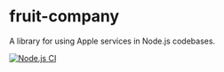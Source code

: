 # fruit-company

A library for using Apple services in Node.js codebases.

[![Node.js CI](https://github.com/decarbonization/fruit-company/actions/workflows/node.js.yml/badge.svg)](https://github.com/decarbonization/fruit-company/actions/workflows/node.js.yml)
